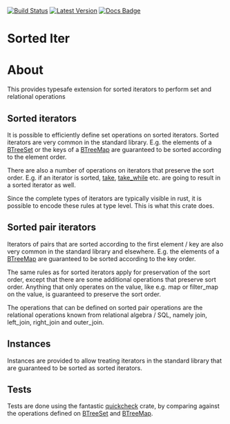 
[![Build Status]][travis] [![Latest Version]][crates.io] [![Docs Badge]][docs.rs]

# Sorted Iter

[Build Status]: https://api.travis-ci.org/rklaehn/sorted-iter.svg?branch=master
[travis]: https://travis-ci.org/rklaehn/sorted-iter
[Latest Version]: https://img.shields.io/crates/v/sorted-iter.svg
[crates.io]: https://crates.io/crates/sorted-iter
[Docs Badge]: https://img.shields.io/badge/docs-docs.rs-green
[docs.rs]: https://docs.rs/sorted-iter

# About

This provides typesafe extension for sorted iterators to perform set and relational operations

## Sorted iterators

It is possible to efficiently define set operations on sorted iterators. Sorted iterators are
very common in the standard library. E.g. the elements of a [BTreeSet] or the keys of a [BTreeMap]
are guaranteed to be sorted according to the element order.

There are also a number of operations on iterators that preserve the sort order. E.g. if an
iterator is sorted, [take], [take_while] etc. are going to result in a sorted iterator as well.

Since the complete types of iterators are typically visible in rust, it is possible to encode these
rules at type level. This is what this crate does.

## Sorted pair iterators

Iterators of pairs that are sorted according to the first element / key are also very common in
the standard library and elsewhere. E.g. the elements of a [BTreeMap] are guaranteed to be sorted
according to the key order.

The same rules as for sorted iterators apply for preservation of the sort order, except that there
are some additional operations that preserve sort order. Anything that only operates on the value,
like e.g. map or filter_map on the value, is guaranteed to preserve the sort order.

The operations that can be defined on sorted pair operations are the relational operations known
from relational algebra / SQL, namely join, left_join, right_join and outer_join.

## Instances

Instances are provided to allow treating iterators in the standard library that are guaranteed to be
sorted as sorted iterators.

## Tests

Tests are done using the fantastic [quickcheck] crate, by comparing against the operations defined on
[BTreeSet] and [BTreeMap].

[quickcheck]: https://github.com/BurntSushi/quickcheck
[BTreeSet]: https://doc.rust-lang.org/std/collections/struct.BTreeSet.html
[BTreeMap]: https://doc.rust-lang.org/std/collections/struct.BTreeMap.html
[take]: https://doc.rust-lang.org/std/iter/trait.Iterator.html#method.take
[take_while]: https://doc.rust-lang.org/std/iter/trait.Iterator.html#method.take_while